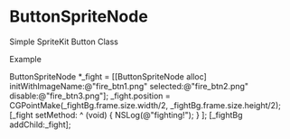 # ButtonSpriteNode

Simple SpriteKit Button Class

Example

ButtonSpriteNode *_fight = [[ButtonSpriteNode alloc] initWithImageName:@"fire_btn1.png" selected:@"fire_btn2.png" disable:@"fire_btn3.png"];
    _fight.position = CGPointMake(_fightBg.frame.size.width/2, _fightBg.frame.size.height/2);
    [_fight setMethod: ^ (void) {
        NSLog(@"fighting!");
    } ];
    [_fightBg addChild:_fight];
    

